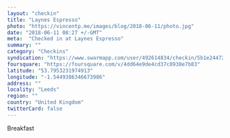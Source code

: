 ```yaml
---
layout: "checkin"
title: "Laynes Espresso"
photo: "https://vincentp.me/images/blog/2018-06-11/photo.jpg"
date: "2018-06-11 08:27 +/-GMT"
meta:  "Checked in at Laynes Espresso"
summary: ""
category: "Checkins"
syndication: "https://www.swarmapp.com/user/492614834/checkin/5b1e24472a7ab6002cd1bd6c"
foursquare: "https://foursquare.com/v/4dd64e9de4cd37c8938e7b83"
latitude: "53.7953231974913"
longitude: "-1.5449386346673986"
address: ""
locality: "Leeds"
region: ""
country: "United Kingdom"
twitterCard: false
---
```

Breakfast
